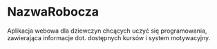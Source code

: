 # NazwaRobocza
Aplikacja webowa dla dziewczyn chcących uczyć się programowania, zawierająca informacje dot. dostępnych kursów i system motywacyjny.
